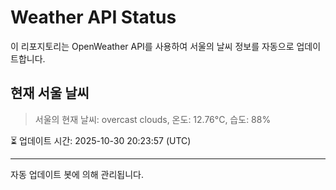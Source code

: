 
# Weather API Status

이 리포지토리는 OpenWeather API를 사용하여 서울의 날씨 정보를 자동으로 업데이트합니다.

## 현재 서울 날씨
> 서울의 현재 날씨: overcast clouds, 온도: 12.76°C, 습도: 88%

⏳ 업데이트 시간: 2025-10-30 20:23:57 (UTC)

---
자동 업데이트 봇에 의해 관리됩니다.
